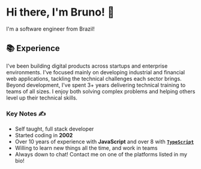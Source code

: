 # Hi there, I'm Bruno! 👋

I'm a software engineer from Brazil!

## 📚 Experience

I've been building digital products across startups and enterprise environments. I've focused mainly on developing industrial and financial web applications, tackling the technical challenges each sector brings. Beyond development, I've spent 3+ years delivering technical training to teams of all sizes. I enjoy both solving complex problems and helping others level up their technical skills.

### Key Notes ✍️

- Self taught, full stack developer
- Started coding in **2002**
- Over 10 years of experience with **JavaScript** and over 8 with **[`TypeScript`]**
- Willing to learn new things all the time, and work in teams
- Always down to chat! Contact me on one of the platforms listed in my bio!

<!--
## 🔭 Projects

Here's a quick run down of some of the projects I'm working on / some of the teams I'm working with:

- 🤖 [`Auttaja`] - a super powerful [`Discord`] moderation bot to keep your server in check

> I tend to pick up a lot of projects as time passes, so this list is not exhaustive! :sweat_smile:
> You can see more by exploring [`my repositories`]



### 👀 Quick Statistics

<table>
  <tr>
    <td align="center" style="padding=0;width=50%;">
      <img align="center" style="padding=0;" src="https://github-readme-stats.vladfrangu.vercel.app/api/?username=vladfrangu&show_icons=true&title_color=4F8CC9&text_color=9f9f9f&bg_color=151515&hide_border=true&icon_color=4F8CC9&hide_title=true&count_private=true" />
    </td>
    <td align="center" style="padding=0;width=50%;">
      <img align="center" style="padding=0;" src="https://github-readme-stats.vladfrangu.vercel.app/api/top-langs/?username=vladfrangu&layout=compact&title_color=4F8CC9&text_color=9f9f9f&bg_color=151515&hide_border=true&icon_color=4F8CC9&hide=visual%20basic&count_private=true&extra=GAwesomeBot/bot,sharding-manager-next,api-next,web-next,bot-next,ts-template,worker-library,websocket-next;discordjs/discord.js,discord-api-types,collection;KlasaCommunityPlugins/no-mention-spam,tags,functions,channels-gateway,raw-events;auttaja/frontend;binarytf/binarytf;SolteraGG/StickyWallet,kotlin-plugin-base;Gay-Geeks/core,currency,leveling,utils,types,shop,modules-template;sapphiredev/utilities,framework,pieces,plugins,interactions,shapeshift,spinel,website;skyra-project/skyra,char;pfp-lgbt/frontend,pfp-lgbt-api;apify/browser-pool,apify-storage-local-js,apify-sdk-js,apify-client-js,apify-ts,crawlee,fingerprint-suite,apify-shared-js,proxy-chain,apify-actor-docker;statespacelabs/onlylabs-discord-bot;tidalmarket/tidal-ticket-bot-vladdy" />
    </td>
  </tr>
</table>

> Provided by [`GitHub Readme Stats`]


->

<!----------------- LINKS --------------->
[`TypeScript`]:          https://www.typescriptlang.org/
[`Rust`]:                https://www.rust-lang.org/
[`Go`]:                  https://golang.org
[`React`]:               https://reactjs.org/
[`Discord`]:             https://discord.com/
[`my repositories`]:     https://github.com/bruncs?tab=repositories
[Twitter]:               https://twitter.com/bruncs
[Telegram]:              https://t.me/bruncs.
